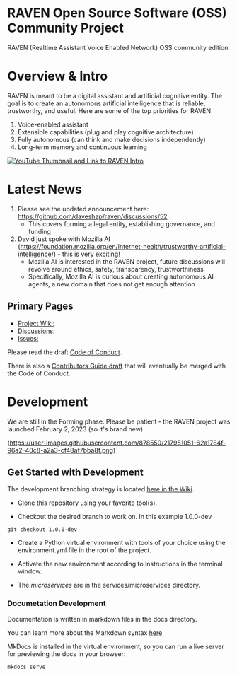 # RAVEN Open Source Software (OSS) Community Project

RAVEN (Realtime Assistant Voice Enabled Network) OSS community edition.

# Overview & Intro

RAVEN is meant to be a digital assistant and artificial cognitive entity. The goal is to create an autonomous artificial intelligence that is reliable, trustworthy, and useful. Here are some of the top priorities for RAVEN:

1. Voice-enabled assistant
2. Extensible capabilities (plug and play cognitive architecture)
3. Fully autonomous (can think and make decisions independently)
4. Long-term memory and continuous learning

[![YouTube Thumbnail and Link to RAVEN Intro](http://img.youtube.com/vi/EwJ1534Gy6g/0.jpg)](http://www.youtube.com/watch?v=EwJ1534Gy6g "What is RAVEN? Overview, Introduction, and Community Update - Friday, February 3, 2023")

# Latest News

1. Please see the updated announcement here: https://github.com/daveshap/raven/discussions/52
   - This covers forming a legal entity, establishing governance, and funding
2. David just spoke with Mozilla AI (https://foundation.mozilla.org/en/internet-health/trustworthy-artificial-intelligence/) - this is very exciting!
   - Mozilla AI is interested in the RAVEN project, future discussions will revolve around ethics, safety, transparency, trustworthiness
   - Specifically, Mozilla AI is curious about creating autonomous AI agents, a new domain that does not get enough attention

## Primary Pages

- [Project Wiki:](https://github.com/daveshap/raven/wiki)
- [Discussions:]( https://github.com/daveshap/raven/discussions) 
- [Issues:](https://github.com/daveshap/raven/issues)


Please read the draft [Code of Conduct](https://github.com/daveshap/raven/wiki/Code-of-Conduct-(draft)).

There is also a [Contributors Guide draft](https://github.com/daveshap/raven/blob/1.0.0-dev/docs/Contributing.md) that will eventually be merged with the Code of Conduct.

# Development

We are still in the Forming phase. Please be patient - the RAVEN project was launched February 2, 2023 (so it's brand new)

(https://user-images.githubusercontent.com/878550/217951051-62a1784f-96a2-40c8-a2a3-cf48af7bba8f.png)


## Get Started with Development

The development branching strategy is located [here in the Wiki](https://github.com/daveshap/raven/wiki/Development---Branching-Strategy-and-Process-(draft)).


- Clone this repository using your favorite tool(s).

- Checkout the desired branch to work on. In this example 1.0.0-dev

```
git checkout 1.0.0-dev

```

- Create a Python virtual environment with tools of your choice using the environment.yml file in the root of the project.

- Activate the new environment according to instructions in the terminal window.

- The *microservices* are in the services/microservices directory.

### Documetation Development

Documentation is written in markdown files in the docs directory. 

You can learn more about the Markdown syntax [here](https://docs.github.com/en/get-started/writing-on-github/getting-started-with-writing-and-formatting-on-github/about-writing-and-formatting-on-github)

MkDocs is installed in the virtual environment, so you can run a live server for previewing the docs in your browser:

```
mkdocs serve

```
